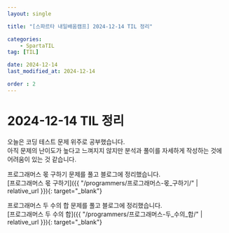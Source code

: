 ```yaml
---
layout: single

title: "[스파르타 내일배움캠프] 2024-12-14 TIL 정리"

categories:
    - SpartaTIL
tag: [TIL]

date: 2024-12-14
last_modified_at: 2024-12-14

order : 2
---
```


# 2024-12-14 TIL 정리

오늘은 코딩 테스트 문제 위주로 공부했습니다.  
아직 문제의 난이도가 높다고 느껴지지 않지만 분석과 풀이를 자세하게 작성하는 것에 어려움이 있는 것 같습니다.

프로그래머스 몫 구하기 문제를 풀고 블로그에 정리했습니다.  
[프로그래머스 몫 구하기]({{ "/programmers/프로그래머스-몫_구하기/" | relative_url }}){: target="_blank"}

프로그래머스 두 수의 합 문제를 풀고 블로그에 정리했습니다.  
[프로그래머스 두 수의 합]({{ "/programmers/프로그래머스-두_수의_합/" | relative_url }}){: target="_blank"}